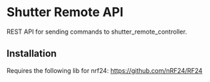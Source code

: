 # Shutter Remote API

REST API for sending commands to shutter_remote_controller. 

## Installation

Requires the following lib for nrf24:
https://github.com/nRF24/RF24